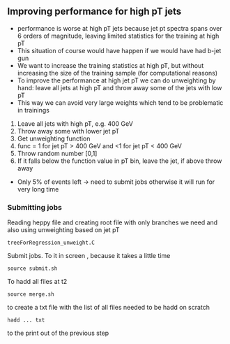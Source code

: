 ## Improving performance for high pT jets
* performance is worse at high pT jets because jet pt spectra spans over 6 orders of magnitude, leaving limited statistics for the training at high pT
* This situation of course would have happen if we would have had b-jet gun
* We want to increase the training statistics at high pT, but without increasing the size of the training sample (for computational reasons)
* To improve the performance at high jet pT we can do unweighting by hand: leave all jets at high pT and throw away some of the jets with low pT
* This way we can avoid very large weights which tend to be problematic in trainings

1. Leave all jets with high pT, e.g. 400 GeV
2. Throw away some with lower jet pT
3. Get unweighting function
4. func = 1 for jet pT > 400 GeV and <1 for jet pT < 400 GeV
5. Throw random number [0,1]
6. If it falls below the function value in pT  bin, leave the jet, if above throw away
* Only 5% of events left -> need to submit jobs otherwise it will run for very long time

### Submitting jobs
Reading heppy file and creating root file with only branches we need and also using unweighting based on jet pT
```
treeForRegression_unweight.C
```
Submit jobs. To it in screen , because it takes a little time
```
source submit.sh
```
To hadd all files at t2
```
source merge.sh
```
to create a txt file with the list of all files needed to be hadd on scratch
```
hadd ... txt
```
to the print out of the previous step
